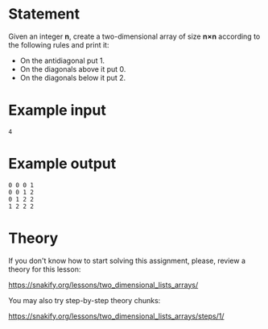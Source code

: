 # Statement

Given an integer **n**, create a two-dimensional array of size **n×n** according to the following rules and print it:


- On the antidiagonal put 1.
- On the diagonals above it put 0.
- On the diagonals below it put 2.

# Example input

```
4
```

# Example output

```
0 0 0 1
0 0 1 2
0 1 2 2
1 2 2 2
```

# Theory

If you don't know how to start solving this assignment, please, review a theory for this lesson:

https://snakify.org/lessons/two_dimensional_lists_arrays/  


You may also try step-by-step theory chunks:

https://snakify.org/lessons/two_dimensional_lists_arrays/steps/1/